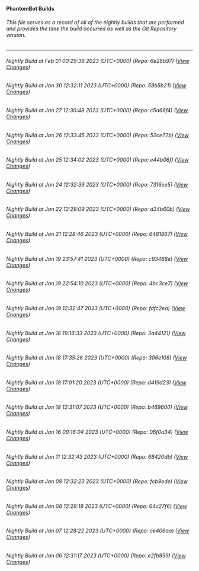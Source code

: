 **PhantomBot Builds**

###### This file serves as a record of all of the nightly builds that are performed and provides the time the build occurred as well as the Git Repository version.
-------------------------------------------------------------------------------------------------------------
###### Nightly Build at Feb 01 00:29:39 2023 (UTC+0000) (Repo: 6e28b97) ([View Changes](https://github.com/PhantomBot/PhantomBot/compare/58b5b21...6e28b97))
###### Nightly Build at Jan 30 12:32:11 2023 (UTC+0000) (Repo: 58b5b21) ([View Changes](https://github.com/PhantomBot/PhantomBot/compare/c5d68f4...58b5b21))
###### Nightly Build at Jan 27 12:30:48 2023 (UTC+0000) (Repo: c5d68f4) ([View Changes](https://github.com/PhantomBot/PhantomBot/compare/52ce72b...c5d68f4))
###### Nightly Build at Jan 26 12:33:45 2023 (UTC+0000) (Repo: 52ce72b) ([View Changes](https://github.com/PhantomBot/PhantomBot/compare/e44b06f...52ce72b))
###### Nightly Build at Jan 25 12:34:02 2023 (UTC+0000) (Repo: e44b06f) ([View Changes](https://github.com/PhantomBot/PhantomBot/compare/7316ee5...e44b06f))
###### Nightly Build at Jan 24 12:32:39 2023 (UTC+0000) (Repo: 7316ee5) ([View Changes](https://github.com/PhantomBot/PhantomBot/compare/d34b60b...7316ee5))
###### Nightly Build at Jan 22 12:29:09 2023 (UTC+0000) (Repo: d34b60b) ([View Changes](https://github.com/PhantomBot/PhantomBot/compare/6481867...d34b60b))
###### Nightly Build at Jan 21 12:28:46 2023 (UTC+0000) (Repo: 6481867) ([View Changes](https://github.com/PhantomBot/PhantomBot/compare/c93488e...6481867))
###### Nightly Build at Jan 19 23:57:41 2023 (UTC+0000) (Repo: c93488e) ([View Changes](https://github.com/PhantomBot/PhantomBot/compare/4bc3ce7...c93488e))
###### Nightly Build at Jan 19 22:54:10 2023 (UTC+0000) (Repo: 4bc3ce7) ([View Changes](https://github.com/PhantomBot/PhantomBot/compare/fdfc2ea...4bc3ce7))
###### Nightly Build at Jan 19 12:32:47 2023 (UTC+0000) (Repo: fdfc2ea) ([View Changes](https://github.com/PhantomBot/PhantomBot/compare/3a44121...fdfc2ea))
###### Nightly Build at Jan 18 19:16:33 2023 (UTC+0000) (Repo: 3a44121) ([View Changes](https://github.com/PhantomBot/PhantomBot/compare/306e108...3a44121))
###### Nightly Build at Jan 18 17:35:26 2023 (UTC+0000) (Repo: 306e108) ([View Changes](https://github.com/PhantomBot/PhantomBot/compare/d419d23...306e108))
###### Nightly Build at Jan 18 17:01:20 2023 (UTC+0000) (Repo: d419d23) ([View Changes](https://github.com/PhantomBot/PhantomBot/compare/b469600...d419d23))
###### Nightly Build at Jan 18 12:31:07 2023 (UTC+0000) (Repo: b469600) ([View Changes](https://github.com/PhantomBot/PhantomBot/compare/06f0a34...b469600))
###### Nightly Build at Jan 16 00:16:04 2023 (UTC+0000) (Repo: 06f0a34) ([View Changes](https://github.com/PhantomBot/PhantomBot/compare/68420db...06f0a34))
###### Nightly Build at Jan 11 12:32:43 2023 (UTC+0000) (Repo: 68420db) ([View Changes](https://github.com/PhantomBot/PhantomBot/compare/fcb9ede...68420db))
###### Nightly Build at Jan 09 12:32:23 2023 (UTC+0000) (Repo: fcb9ede) ([View Changes](https://github.com/PhantomBot/PhantomBot/compare/64c27f6...fcb9ede))
###### Nightly Build at Jan 08 12:29:18 2023 (UTC+0000) (Repo: 64c27f6) ([View Changes](https://github.com/PhantomBot/PhantomBot/compare/ce406aa...64c27f6))
###### Nightly Build at Jan 07 12:28:22 2023 (UTC+0000) (Repo: ce406aa) ([View Changes](https://github.com/PhantomBot/PhantomBot/compare/e2fb859...ce406aa))
###### Nightly Build at Jan 06 12:31:17 2023 (UTC+0000) (Repo: e2fb859) ([View Changes](https://github.com/PhantomBot/PhantomBot/compare/cb6079a...e2fb859))
